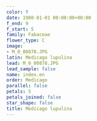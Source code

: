 ```yaml
---
color: Y
date: 1900-01-01 00:00:00+00:00
f_end: 9
f_start: 5
family: Fabaceae
flower_type: C
image:
- M_0_00878.JPG
latin: Medicago lupulina
lead: M_0_00878.JPG
lead_sample: false
name: index.en
order: Medicago
parallel: false
petals: 5
petals_joined: false
star_shape: false
title: Medicago lupulina
---
```

